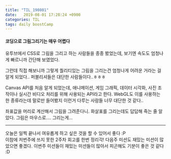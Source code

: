 ```yaml
---
title: "TIL_190801"
date:   2019-08-01 17:28:24 +0900
categories: TIL
tags: daily boostCamp
---
```


#### 코딩으로 그림그리기는 매우 어렵다 
유투브에서 CSS로 그림을 그리고 하는 사람들을 종종 봤었는데, 보기엔 속도도 엄청나게 빠르니까 간단해 보였었다.  

그런데 직접 해보니까 그렇게 퀄리티있는 그림을 그리는건 엄청나게 어려운 거라는 걸 알게 되었다.. 퍼블리셔들은 대단한 사람들이다..ㅎㅎㅎ

Canvas API를 처음 알게 되었는데, 애니메이션, 게임 그래픽, 데이터 시각화, 사진 조작이나 실시간 비디오 처리를 위해 사용되는 API라고 한다. WebGL도 이를 사용하는 한 종류라는데 말로만 들어봤지 이런거 다루는 사람들 너무 대단한 것 같다..  

좌표값을 머리로 계산해서 그림을 그려준다니. 화살표를 그리는데도 답답해 죽는 줄 알았다. 그림은 마우스로.... 그리는게...  

___ 

오늘은 일찍 끝나서 여유롭게 하고 싶은 것을 할 수 있어서 좋다 :P  
이참에 저번주에 쓰지 못한 2주차 회고를 한번 정리각! 다음주 미션도 재밌는 미션이 많았으면 좋겠다. 이번주 미션들이 재밌는 미션들이 많아서 피곤해도 기분이 좋은 것 같다 :D  